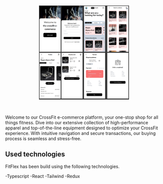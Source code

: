 <p align="center">
     <img src="readme.png" height="300px">

</p>

&nbsp;

Welcome to our CrossFit e-commerce platform, your one-stop shop for all things fitness. Dive into our extensive collection of high-performance apparel and top-of-the-line equipment designed to optimize your CrossFit experience. With intuitive navigation and secure transactions, our buying process is seamless and stress-free.

## Used technologies

FitFlex has been build using the following technologies.

-Typescript
-React
-Tailwind
-Redux

